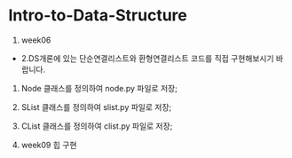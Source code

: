 # Intro-to-Data-Structure

1. week06 
- 2.DS개론에 있는 단순연결리스트와 환형연결리스트 코드를 직접 구현해보시기 바랍니다.

1. Node 클래스를 정의하여 node.py 파일로 저장;

2. SList 클래스를 정의하여 slist.py 파일로 저장;

3. CList 클래스를 정의하여 clist.py 파일로 저장;

2. week09 힙 구현 
